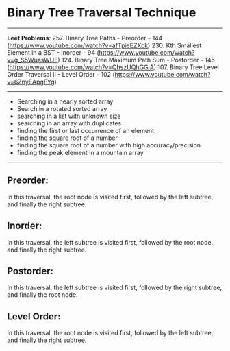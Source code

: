 # Binary Tree Traversal Technique



---

**Leet Problems**: 
257. Binary Tree Paths - Preorder
    - 144 (https://www.youtube.com/watch?v=afTpieEZXck)
230. Kth Smallest Element in a BST - Inorder
    - 94 (https://www.youtube.com/watch?v=g_S5WuasWUE)
124. Binary Tree Maximum Path Sum - Postorder
    - 145 (https://www.youtube.com/watch?v=QhszUQhGGlA)
107. Binary Tree Level Order Traversal II - Level Order
    - 102 (https://www.youtube.com/watch?v=6ZnyEApgFYg)

---

- Searching in a nearly sorted array
- Search in a rotated sorted array
- searching in a list with unknown size
- searching in an array with duplicates
- finding the first or last occurrence of an element
- finding the square root of a number
- finding the square root of a number with high accuracy/precision
- finding the peak element in a mountain array

---

## Preorder: 

In this traversal, the root node is visited first, followed by the left subtree, and finally the right subtree.

## Inorder:

In this traversal, the left subtree is visited first, followed by the root node, and finally the right subtree.

## Postorder:

In this traversal, the left subtree is visited first, followed by the right subtree, and finally the root node.

## Level Order:

In this traversal, the root node is visited first, followed by the left subtree, and finally the right subtree.


